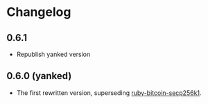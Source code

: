 # Changelog

## 0.6.1

- Republish yanked version

## 0.6.0 (yanked)

- The first rewritten version, superseding [ruby-bitcoin-secp256k1](https://github.com/cryptape/ruby-bitcoin-secp256k1).
